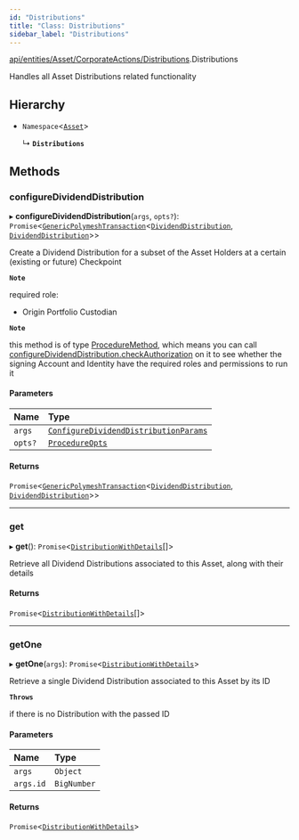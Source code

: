 ```yaml
---
id: "Distributions"
title: "Class: Distributions"
sidebar_label: "Distributions"
---
```


[api/entities/Asset/CorporateActions/Distributions](../../../../../../modules/API/Entities/Asset/CorporateActions/Distributions/Distributions.md).Distributions

Handles all Asset Distributions related functionality

## Hierarchy

- `Namespace`<[`Asset`](../../Asset.md)\>

  ↳ **`Distributions`**

## Methods

### configureDividendDistribution

▸ **configureDividendDistribution**(`args`, `opts?`): `Promise`<[`GenericPolymeshTransaction`](../../../../../../modules/Types/Types.md#genericpolymeshtransaction)<[`DividendDistribution`](../../../DividendDistribution/DividendDistribution.md), [`DividendDistribution`](../../../DividendDistribution/DividendDistribution.md)\>\>

Create a Dividend Distribution for a subset of the Asset Holders at a certain (existing or future) Checkpoint

**`Note`**

 required role:
  - Origin Portfolio Custodian

**`Note`**

 this method is of type [ProcedureMethod](../../../../../../interfaces/Types/ProcedureMethod/ProcedureMethod.md), which means you can call [configureDividendDistribution.checkAuthorization](../../../../../../interfaces/Types/ProcedureMethod/ProcedureMethod.md#checkauthorization)
  on it to see whether the signing Account and Identity have the required roles and permissions to run it

#### Parameters

| Name | Type |
| :------ | :------ |
| `args` | [`ConfigureDividendDistributionParams`](../../../../../../interfaces/API/Procedures/Types/ConfigureDividendDistributionParams/ConfigureDividendDistributionParams.md) |
| `opts?` | [`ProcedureOpts`](../../../../../../interfaces/Types/ProcedureOpts/ProcedureOpts.md) |

#### Returns

`Promise`<[`GenericPolymeshTransaction`](../../../../../../modules/Types/Types.md#genericpolymeshtransaction)<[`DividendDistribution`](../../../DividendDistribution/DividendDistribution.md), [`DividendDistribution`](../../../DividendDistribution/DividendDistribution.md)\>\>

___

### get

▸ **get**(): `Promise`<[`DistributionWithDetails`](../../../../../../interfaces/Types/DistributionWithDetails/DistributionWithDetails.md)[]\>

Retrieve all Dividend Distributions associated to this Asset, along with their details

#### Returns

`Promise`<[`DistributionWithDetails`](../../../../../../interfaces/Types/DistributionWithDetails/DistributionWithDetails.md)[]\>

___

### getOne

▸ **getOne**(`args`): `Promise`<[`DistributionWithDetails`](../../../../../../interfaces/Types/DistributionWithDetails/DistributionWithDetails.md)\>

Retrieve a single Dividend Distribution associated to this Asset by its ID

**`Throws`**

 if there is no Distribution with the passed ID

#### Parameters

| Name | Type |
| :------ | :------ |
| `args` | `Object` |
| `args.id` | `BigNumber` |

#### Returns

`Promise`<[`DistributionWithDetails`](../../../../../../interfaces/Types/DistributionWithDetails/DistributionWithDetails.md)\>
